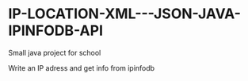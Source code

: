 # IP-LOCATION-XML---JSON-JAVA-IPINFODB-API
Small java project for school

Write an IP adress and get info from ipinfodb
